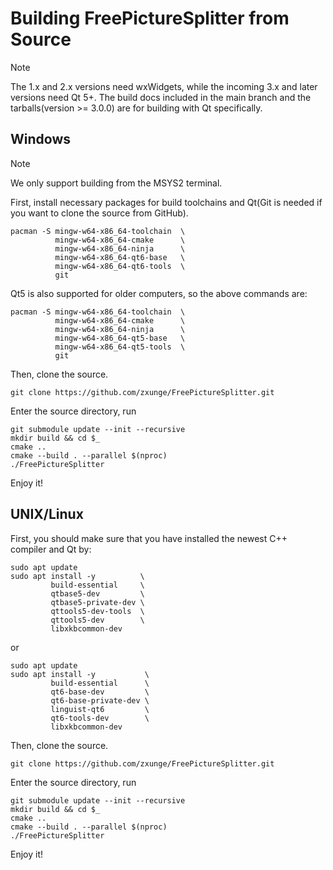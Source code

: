 # Building FreePictureSplitter from Source

> [!NOTE] 
> The 1.x and 2.x versions need wxWidgets, while the incoming 3.x and later versions need Qt 5+.
> The build docs included in the main branch and the tarballs(version >= 3.0.0) are for building with Qt specifically.

## Windows
> [!NOTE]
> We only support building from the MSYS2 terminal.

First, install necessary packages for build toolchains and Qt(Git is needed if you want to clone the source from GitHub).
````
pacman -S mingw-w64-x86_64-toolchain  \
          mingw-w64-x86_64-cmake      \
          mingw-w64-x86_64-ninja      \
          mingw-w64-x86_64-qt6-base   \
          mingw-w64-x86_64-qt6-tools  \
          git
````
Qt5 is also supported for older computers, so the above commands are:
````
pacman -S mingw-w64-x86_64-toolchain  \
          mingw-w64-x86_64-cmake      \
          mingw-w64-x86_64-ninja      \
          mingw-w64-x86_64-qt5-base   \
          mingw-w64-x86_64-qt5-tools  \
          git
````
Then, clone the source.
````
git clone https://github.com/zxunge/FreePictureSplitter.git
````
Enter the source directory, run
````
git submodule update --init --recursive
mkdir build && cd $_
cmake ..
cmake --build . --parallel $(nproc)
./FreePictureSplitter
````

Enjoy it!

## UNIX/Linux
First, you should make sure that you have installed the newest C++ compiler and Qt by:
````
sudo apt update
sudo apt install -y          \
         build-essential     \
         qtbase5-dev         \
         qtbase5-private-dev \
         qttools5-dev-tools  \
         qttools5-dev        \
         libxkbcommon-dev
````
or
````
sudo apt update
sudo apt install -y           \
         build-essential      \
         qt6-base-dev         \
         qt6-base-private-dev \
         linguist-qt6         \
         qt6-tools-dev        \
         libxkbcommon-dev
````
Then, clone the source.
````
git clone https://github.com/zxunge/FreePictureSplitter.git
````
Enter the source directory, run
````
git submodule update --init --recursive
mkdir build && cd $_
cmake ..
cmake --build . --parallel $(nproc)
./FreePictureSplitter
````
Enjoy it!
